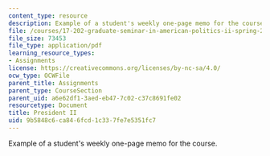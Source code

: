 ```yaml
---
content_type: resource
description: Example of a student's weekly one-page memo for the course.
file: /courses/17-202-graduate-seminar-in-american-politics-ii-spring-2010/9b5848c6ca846fcd1c337fe7e5351fc7_MIT17_202S10_President_II.pdf
file_size: 73453
file_type: application/pdf
learning_resource_types:
- Assignments
license: https://creativecommons.org/licenses/by-nc-sa/4.0/
ocw_type: OCWFile
parent_title: Assignments
parent_type: CourseSection
parent_uid: a6e62df1-3aed-eb47-7c02-c37c8691fe02
resourcetype: Document
title: President II
uid: 9b5848c6-ca84-6fcd-1c33-7fe7e5351fc7
---
```

Example of a student's weekly one-page memo for the course.